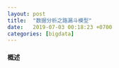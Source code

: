 ```yaml
---
layout: post
title:  "数据分析之路漏斗模型"
date:   2019-07-03 00:18:23 +0700
categories: [bigdata]
---
```


#### 概述
